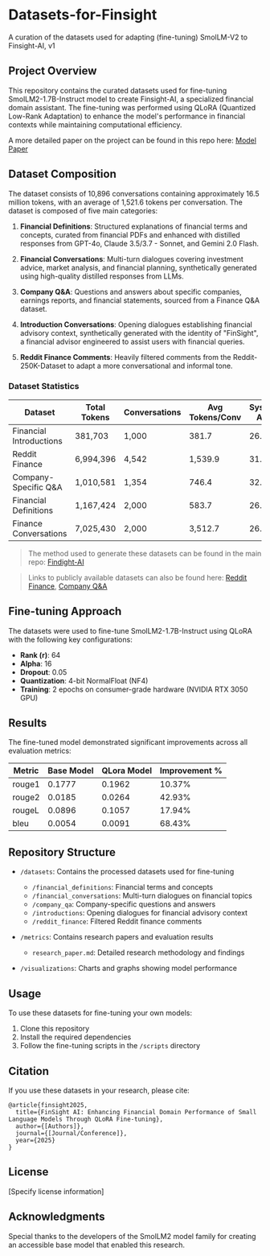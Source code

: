# Datasets-for-Finsight
A curation of the datasets used for adapting (fine-tuning) SmolLM-V2 to Finsight-AI, v1

## Project Overview

This repository contains the curated datasets used for fine-tuning SmolLM2-1.7B-Instruct model to create Finsight-AI, a specialized financial domain assistant. The fine-tuning was performed using QLoRA (Quantized Low-Rank Adaptation) to enhance the model's performance in financial contexts while maintaining computational efficiency.

A more detailed paper on the project can be found in this repo here: [Model Paper](metrics/model_paper.md)

## Dataset Composition

The dataset consists of 10,896 conversations containing approximately 16.5 million tokens, with an average of 1,521.6 tokens per conversation. The dataset is composed of five main categories:

1. **Financial Definitions**: Structured explanations of financial terms and concepts, curated from financial PDFs and enhanced with distilled responses from GPT-4o, Claude 3.5/3.7 - Sonnet, and Gemini 2.0 Flash.

2. **Financial Conversations**: Multi-turn dialogues covering investment advice, market analysis, and financial planning, synthetically generated using high-quality distilled responses from LLMs.

3. **Company Q&A**: Questions and answers about specific companies, earnings reports, and financial statements, sourced from a Finance Q&A dataset. 

4. **Introduction Conversations**: Opening dialogues establishing financial advisory context, synthetically generated with the identity of "FinSight", a financial advisor engineered to assist users with financial queries.

5. **Reddit Finance Comments**: Heavily filtered comments from the Reddit-250K-Dataset to adapt a more conversational and informal tone.

### Dataset Statistics

| Dataset               | Total Tokens | Conversations | Avg Tokens/Conv | System Avg | User Avg | Assistant Avg | 95th %ile |
|-----------------------|--------------|---------------|-----------------|------------|----------|---------------|-----------|
| Financial Introductions | 381,703      | 1,000         | 381.7           | 26.2       | 31.8     | 86.7          | 428       |
| Reddit Finance        | 6,994,396    | 4,542         | 1,539.9         | 31.8       | 80.2     | 145.8         | 2,429     |
| Company-Specific Q&A   | 1,010,581    | 1,354         | 746.4           | 32.2       | 45.4     | 67.5          | 1,145     |
| Financial Definitions | 1,167,424    | 2,000         | 583.7           | 26.0       | 37.4     | 102.6         | 1,282     |
| Finance Conversations | 7,025,430    | 2,000         | 3,512.7         | 26.1       | 37.5     | 480.7         | 5,670     |



> The method used to generate these datasets can be found in the main repo: [Findight-AI](https://github.com/zahemen9900/FinsightAI.git)

> Links to publicly available datasets can also be found here: [Reddit Finance](https://huggingface.co/datasets/winddude/reddit_finance_43_250k), [Company Q&A](https://huggingface.co/datasets/virattt/financial-qa-10K)

## Fine-tuning Approach

The datasets were used to fine-tune SmolLM2-1.7B-Instruct using QLoRA with the following key configurations:

- **Rank (r)**: 64
- **Alpha**: 16
- **Dropout**: 0.05
- **Quantization**: 4-bit NormalFloat (NF4)
- **Training**: 2 epochs on consumer-grade hardware (NVIDIA RTX 3050 GPU)

## Results

The fine-tuned model demonstrated significant improvements across all evaluation metrics:

| Metric | Base Model | QLora Model | Improvement % |
|--------|------------|-------------|---------------|
| rouge1 | 0.1777     | 0.1962      | 10.37%        |
| rouge2 | 0.0185     | 0.0264      | 42.93%        |
| rougeL | 0.0896     | 0.1057      | 17.94%        |
| bleu   | 0.0054     | 0.0091      | 68.43%        |

## Repository Structure

- `/datasets`: Contains the processed datasets used for fine-tuning
  - `/financial_definitions`: Financial terms and concepts
  - `/financial_conversations`: Multi-turn dialogues on financial topics
  - `/company_qa`: Company-specific questions and answers
  - `/introductions`: Opening dialogues for financial advisory context
  - `/reddit_finance`: Filtered Reddit finance comments

- `/metrics`: Contains research papers and evaluation results
  - `research_paper.md`: Detailed research methodology and findings

- `/visualizations`: Charts and graphs showing model performance

## Usage

To use these datasets for fine-tuning your own models:

1. Clone this repository
2. Install the required dependencies
3. Follow the fine-tuning scripts in the `/scripts` directory

## Citation

If you use these datasets in your research, please cite:

```
@article{finsight2025,
  title={FinSight AI: Enhancing Financial Domain Performance of Small Language Models Through QLoRA Fine-tuning},
  author={[Authors]},
  journal={[Journal/Conference]},
  year={2025}
}
```

## License

[Specify license information]

## Acknowledgments

Special thanks to the developers of the SmolLM2 model family for creating an accessible base model that enabled this research.
